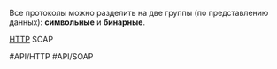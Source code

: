 Все протоколы можно разделить на две группы (по представлению данных): **символьные** и **бинарные**.



[HTTP](https://ru.wikipedia.org/wiki/HTTP)
SOAP

#API/HTTP #API/SOAP